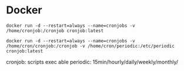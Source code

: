 # Docker
```
docker run -d --restart=always --name=cronjobs -v /home/cronjob:/cronjob cronjob:latest
```
```
docker run -d --restart=always --name=cronjobs -v /home/cron/cronjob:/cronjob -v /home/cron/periodic:/etc/periodic cronjob:latest
```
cronjob:
scripts exec able
periodic:
15min/hourly/daily/weekly/monthly/


